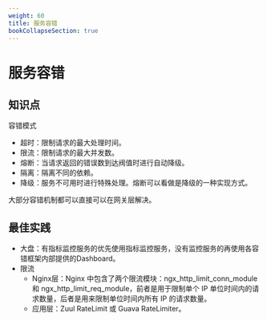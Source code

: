 ```yaml
---
weight: 60
title: 服务容错
bookCollapseSection: true
---
```


# 服务容错

## 知识点

容错模式

- 超时：限制请求的最大处理时间。
- 限流：限制请求的最大并发数。
- 熔断：当请求返回的错误数到达阀值时进行自动降级。
- 隔离：隔离不同的依赖。
- 降级：服务不可用时进行特殊处理。熔断可以看做是降级的一种实现方式。

大部分容错机制都可以直接可以在网关层解决。

## 最佳实践

- 大盘：有指标监控服务的优先使用指标监控服务，没有监控服务的再使用各容错框架内部提供的Dashboard。
- 限流
	+ Nginx层：Nginx 中包含了两个限流模块：ngx_http_limit_conn_module 和 ngx_http_limit_req_module，前者是用于限制单个 IP 单位时间内的请求数量，后者是用来限制单位时间内所有 IP 的请求数量。
	+ 应用层：Zuul RateLimit 或 Guava RateLimiter。



